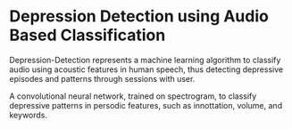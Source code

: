 # Depression Detection using Audio Based Classification

Depression-Detection represents a machine learning algorithm to classify audio using acoustic features in human speech, thus detecting depressive episodes and patterns through sessions with user.

A convolutional neural network, trained on spectrogram, to classify depressive patterns in persodic features, such as innottation, volume, and keywords.

